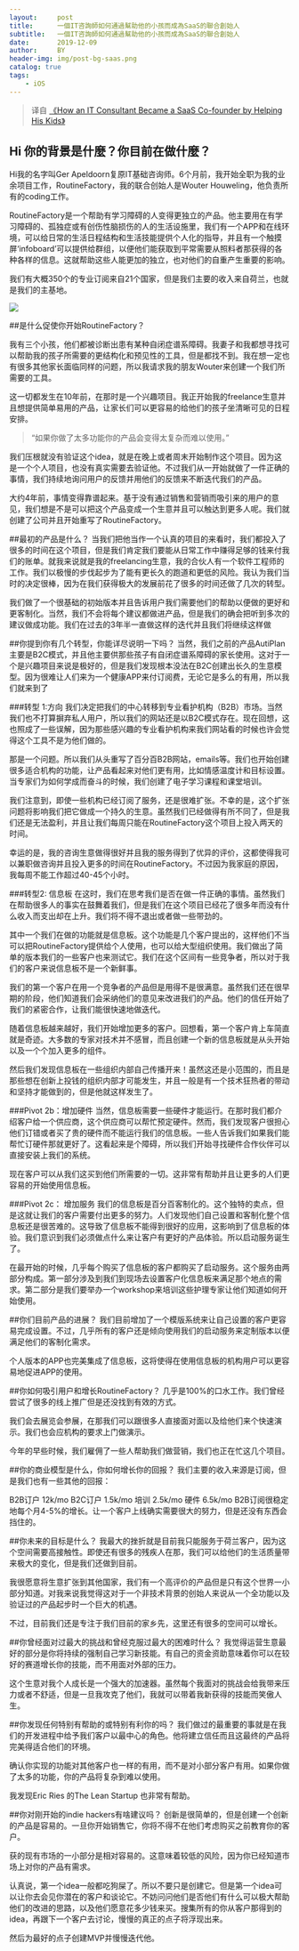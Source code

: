 ```yaml
---
layout:     post
title:      一個IT咨詢師如何通過幫助他的小孩而成為SaaS的聯合創始人
subtitle:   一個IT咨詢師如何通過幫助他的小孩而成為SaaS的聯合創始人
date:       2019-12-09
author:     BY
header-img: img/post-bg-saas.png
catalog: true
tags:
    - iOS
---
```


> 译自 [《How an IT Consultant Became a SaaS Co-founder by Helping His Kids》](https://www.indiehackers.com/interview/how-an-it-consultant-became-a-saas-co-founder-by-helping-his-kids-d82acc7b9d/)


## Hi 你的背景是什麼？你目前在做什麼？

Hi我的名字叫Ger Apeldoorn复原IT基础咨询师。6个月前，我开始全职为我的业余项目工作，RoutineFactory，我的联合创始人是Wouter Houweling，他负责所有的coding工作。

RoutineFactory是一个帮助有学习障碍的人变得更独立的产品。他主要用在有学习障碍的、孤独症或有创伤性脑损伤的人的生活设施里，我们有一个APP和在线环境，可以给日常的生活日程结构和生活技能提供个人化的指导，并且有一个触摸屏‘infoboard’可以提供给群组，以便他们能获取到平常需要从照料者那获得的各种各样的信息。这就帮助这些人能更加的独立，也对他们的自重产生重要的影响。

我们有大概350个的专业订阅来自21个国家，但是我们主要的收入来自荷兰，也就是我们的主基地。

![]((img/post-bg-saas2))

##是什么促使你开始RoutineFactory？

我有三个小孩，他们都被诊断出患有某种自闭症谱系障碍。我妻子和我都想寻找可以帮助我的孩子所需要的更结构化和预见性的工具，但是都找不到。我在想一定也有很多其他家长面临同样的问题，所以我请求我的朋友Wouter来创建一个我们所需要的工具。

这一切都发生在10年前，在那时是一个兴趣项目。我正开始我的freelance生意并且想提供简单易用的产品，让家长们可以更容易的给他们的孩子坐清晰可见的日程安排。

>“如果你做了太多功能你的产品会变得太复杂而难以使用。”

我们压根就没有验证这个idea，就是在晚上或者周末开始制作这个项目。因为这是一个个人项目，也没有真实需要去验证他。不过我们从一开始就做了一件正确的事情，我们持续地询问用户的反馈并用他们的反馈来不断迭代我们的产品。

大约4年前，事情变得靠谱起来。基于没有通过销售和营销而吸引来的用户的意见，我们想是不是可以把这个产品变成一个生意并且可以触达到更多人呢。我们就创建了公司并且开始重写了RoutineFactory。

##最初的产品是什么？
当我们把他当作一个认真的项目的来看时，我们都投入了很多的时间在这个项目，但是我们肯定我们要能从日常工作中赚得足够的钱来付我们的账单。就我来说就是我的freelancing生意，我的合伙人有一个软件工程师的工作。我们以极慢的步伐起步为了能有更长久的跑道和更低的风险。我认为我们当时的决定很棒，因为在我们获得极大的发展前花了很多的时间还做了几次的转型。

我们做了一个很基础的初始版本并且告诉用户我们需要他们的帮助以便做的更好和更客制化。当然，我们不会将每个建议都做进产品，但是我们的确会把听到多次的建议做成功能。我们在过去的3年半一直做这样的迭代并且我们将继续这样做

##你提到你有几个转型，你能详尽说明一下吗？
当然，我们之前的产品AutiPlan主要是B2C模式，并且他主要供那些孩子有自闭症谱系障碍的家长使用。这对于一个是兴趣项目来说是极好的，但是我们发现根本没法在B2C创建出长久的生意模型。因为很难让人们来为一个健康APP来付订阅费，无论它是多么的有用，所以我们就来到了

###转型 1:方向
我们决定把我们的中心转移到专业看护机构（B2B）市场。当然我们也不打算摒弃私人用户，所以我们的网站还是以B2C模式存在。现在回想，这也照成了一些误解，因为那些感兴趣的专业看护机构来我们网站看的时候也许会觉得这个工具不是为他们做的。

那是一个问题。所以我们从头重写了百分百B2B网站，emails等。我们也开始创建很多适合机构的功能，让产品看起来对他们更有用，比如情感温度计和目标设置。当专家们为如何学成而奋斗的时候，我们创建了电子学习课程和课堂培训。

我们注意到，即使一些机构已经订阅了服务，还是很难扩张。不幸的是，这个扩张问题将影响我们把它做成一个持久的生意。虽然我们已经做得有所不同了，但是我们还是无法盈利，并且让我们每周只能在RoutineFactory这个项目上投入两天的时间。

幸运的是，我的咨询生意做得很好并且我的服务得到了优异的评价，这都使得我可以兼职做咨询并且投入更多的时间在RoutineFactory。不过因为我家庭的原因，我每周不能工作超过40-45个小时。

###转型2: 信息板
在这时，我们在思考我们是否在做一件正确的事情。虽然我们在帮助很多人的事实在鼓舞着我们，但是我们在这个项目已经花了很多年而没有什么收入而支出却在上升。我们将不得不退出或者做一些带劲的。

其中一个我们在做的功能就是信息板。这个功能是几个客户提出的，这样他们不当可以把RoutineFactory提供给个人使用，也可以给大型组织使用。我们做出了简单的版本我们的一些客户也来测试它。我们在这个区间有一些竞争者，所以对于我们的客户来说信息板不是一个新鲜事。

我们的第一个客户在用一个竞争者的产品但是用得不是很满意。虽然我们还在很早期的阶段，他们知道我们会采纳他们的意见来改进我们的产品。他们的信任开始了我们的紧密合作，让我们能很快速地做迭代。

随着信息板越来越好，我们开始增加更多的客户。回想看，第一个客户肯上车简直就是奇迹。大多数的专家对技术并不感冒，而且创建一个新的信息板就是从头开始以及一个个加入更多的组件。

然后我们发现信息板在一些组织内部自己传播开来！虽然这还是小范围的，而且是那些想在创新上投钱的组织内部才可能发生，并且一般是有一个技术狂热者的带动和坚持才能做到的，但是他就这样发生了。

###Pivot 2b：增加硬件
当然，信息板需要一些硬件才能运行。在那时我们都介绍客户给一个供应商，这个供应商可以帮忙预定硬件。然而，我们发现客户很担心他们订错或者买了贵的硬件而不能运行我们的信息板。一些人告诉我们如果我们能帮忙订硬件那就更好了。这看起来是个障碍，所以我们开始寻找硬件合作伙伴可以直接安装上我们的系统。

现在客户可以从我们这买到他们所需要的一切。这非常有帮助并且让更多的人们更容易的开始使用信息板。

###Pivot 2c： 增加服务
我们的信息板是百分百客制化的。这个独特的卖点，但是这就让我们的客户需要付出更多的努力。人们发现他们自己设置和客制化整个信息板还是很苦难的。这导致了信息板不能得到很好的应用，这影响到了信息板的体验。我们意识到我们必须做点什么来让客户有更好的产品体验。所以启动服务诞生了。

在最开始的时候，几乎每个购买了信息板的客户都购买了启动服务。这个服务由两部分构成。第一部分涉及到我们到现场去设置客户化信息板来满足那个地点的需求。第二部分是我们要举办一个workshop来培训这些护理专家让他们知道如何开始使用。

##你们目前产品的进展？
我们目前增加了一个模版系统来让自己设置的客户更容易完成设置。不过，几乎所有的客户还是倾向使用我们的启动服务来定制版本以便满足他们的客制化需求。

个人版本的APP也完美集成了信息板，这将使得在使用信息板的机构用户可以更容易地促进APP的使用。

##你如何吸引用户和增长RoutineFactory？
几乎是100%的口水工作。我们曾经尝试了很多的线上推广但是还没找到有效的方式。

我们会去展览会参展，在那我们可以跟很多人直接面对面以及给他们来个快速演示。我们也会应机构的要求上门做演示。

今年的早些时候，我们雇佣了一些人帮助我们做营销，我们也正在忙这几个项目。

##你的商业模型是什么，你如何增长你的回报？
我们主要的收入来源是订阅，但是我们也有一些其他的回报：

B2B订户 12k/mo
B2C订户 1.5k/mo
培训 2.5k/mo
硬件 6.5k/mo
B2B订阅很稳定地每个月4-5%的增长。让一个客户上线确实需要很大的努力，但是还没有东西会挡住的。

##你未来的目标是什么？
我最大的挫折就是目前我只能服务于荷兰客户，因为这个空间需要高接触性。即使还有很多的残疾人在那，我们可以给他们的生活质量带来极大的变化，但是我们还做到目前。

我很愿意将生意扩张到其他国家，我们有一个高评价的产品但是只有这个世界一小部分知道。对我来说我觉得这对于一个非技术背景的创始人来说从一个全功能以及验证过的产品起步时一个巨大的机遇。

不过，目前我们还是专注于我们目前的家乡先，这里还有很多的空间可以增长。

##你曾经面对过最大的挑战和曾经克服过最大的困难时什么？
我觉得运营生意最好的部分是你将持续的强制自己学习新技能。有自己的资金资助意味着你可以在较好的赛道增长你的技能，而不用面对外部的压力。

这个生意对我个人成长是一个强大的加速器。虽然每个我面对的挑战会给我带来压力或者不舒适，但是一旦我攻克了他们，我就可以带着我新获得的技能而笑傲人生。

##你发现任何特别有帮助的或特别有利你的吗？
我们做过的最重要的事就是在我们的开发进程中给予我们客户以最中心的角色。他将建立信任而且这最终的产品将完美得适合他们的环境。

确认你实现的功能对其他客户也一样的有用，而不是对小部分客户有用。如果你做了太多的功能，你的产品将复杂到难以使用。

我发现Eric Ries 的The Lean Startup 也非常有帮助。

##你对刚开始的indie hackers有啥建议吗？
创新是很简单的，但是创建一个创新的产品是容易的。一旦你开始销售它，你将不得不在他们考虑购买之前教育你的客户。

获的现有市场的一小部分是相对容易的。这意味着较低的风险，因为你已经知道市场上对你的产品有需求。

认真说，第一个idea一般都吃狗屎了。所以不要只是创建它。但是第一个idea可以让你去会见你潜在的客户和谈论它。不妨问问他们是否他们有什么可以极大帮助他们的改进的思路，以及他们愿意花多少钱来买。搜集所有的你从客户那得到的idea，再跟下一个客户去讨论，慢慢的真正的点子将浮现出来。

然后为最好的点子创建MVP并慢慢迭代他。
